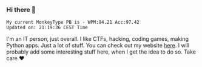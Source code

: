 ### Hi there 👋
<!-- PB START -->
```
My current MonkeyType PB is - WPM:94.21 Acc:97.42
Updated on: 21:19:36 CEST Time
```
<!-- PB END -->
I'm an IT person, just overall. I like CTFs, hacking, coding games, making Python apps. Just a lot of stuff.
You can check out my website [here](https://skill3472.github.io/).
I will probably add some interesting stuff here, when I get the idea to do so. Take care ❤️
